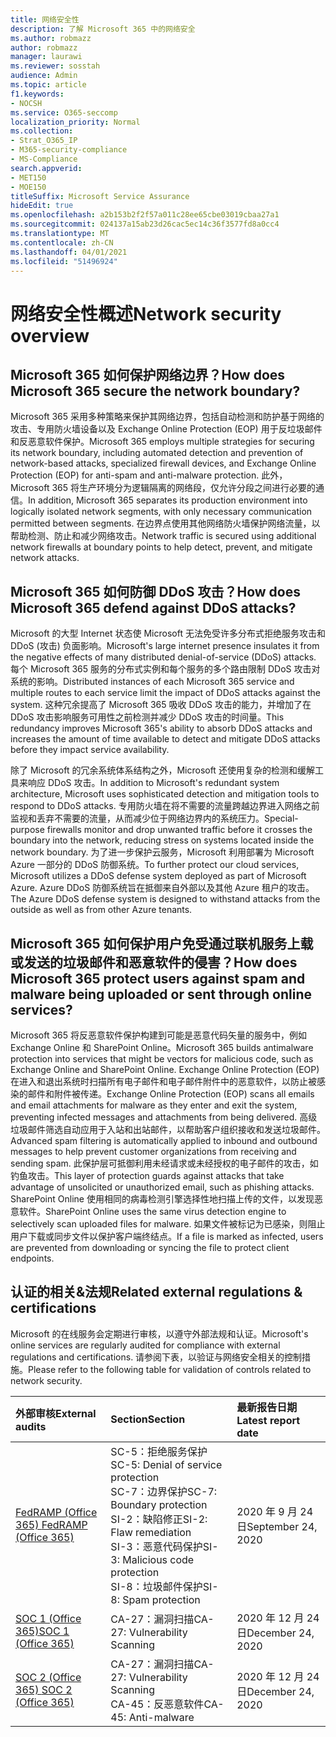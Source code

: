 ```yaml
---
title: 网络安全性
description: 了解 Microsoft 365 中的网络安全
ms.author: robmazz
author: robmazz
manager: laurawi
ms.reviewer: sosstah
audience: Admin
ms.topic: article
f1.keywords:
- NOCSH
ms.service: O365-seccomp
localization_priority: Normal
ms.collection:
- Strat_O365_IP
- M365-security-compliance
- MS-Compliance
search.appverid:
- MET150
- MOE150
titleSuffix: Microsoft Service Assurance
hideEdit: true
ms.openlocfilehash: a2b153b2f2f57a011c28ee65cbe03019cbaa27a1
ms.sourcegitcommit: 024137a15ab23d26cac5ec14c36f3577fd8a0cc4
ms.translationtype: MT
ms.contentlocale: zh-CN
ms.lasthandoff: 04/01/2021
ms.locfileid: "51496924"
---
```

# <a name="network-security-overview"></a><span data-ttu-id="e8ad5-103">网络安全性概述</span><span class="sxs-lookup"><span data-stu-id="e8ad5-103">Network security overview</span></span>

## <a name="how-does-microsoft-365-secure-the-network-boundary"></a><span data-ttu-id="e8ad5-104">Microsoft 365 如何保护网络边界？</span><span class="sxs-lookup"><span data-stu-id="e8ad5-104">How does Microsoft 365 secure the network boundary?</span></span>

<span data-ttu-id="e8ad5-105">Microsoft 365 采用多种策略来保护其网络边界，包括自动检测和防护基于网络的攻击、专用防火墙设备以及 Exchange Online Protection (EOP) 用于反垃圾邮件和反恶意软件保护。</span><span class="sxs-lookup"><span data-stu-id="e8ad5-105">Microsoft 365 employs multiple strategies for securing its network boundary, including automated detection and prevention of network-based attacks, specialized firewall devices, and Exchange Online Protection (EOP) for anti-spam and anti-malware protection.</span></span> <span data-ttu-id="e8ad5-106">此外，Microsoft 365 将生产环境分为逻辑隔离的网络段，仅允许分段之间进行必要的通信。</span><span class="sxs-lookup"><span data-stu-id="e8ad5-106">In addition, Microsoft 365 separates its production environment into logically isolated network segments, with only necessary communication permitted between segments.</span></span> <span data-ttu-id="e8ad5-107">在边界点使用其他网络防火墙保护网络流量，以帮助检测、防止和减少网络攻击。</span><span class="sxs-lookup"><span data-stu-id="e8ad5-107">Network traffic is secured using additional network firewalls at boundary points to help detect, prevent, and mitigate network attacks.</span></span>

## <a name="how-does-microsoft-365-defend-against-ddos-attacks"></a><span data-ttu-id="e8ad5-108">Microsoft 365 如何防御 DDoS 攻击？</span><span class="sxs-lookup"><span data-stu-id="e8ad5-108">How does Microsoft 365 defend against DDoS attacks?</span></span>

<span data-ttu-id="e8ad5-109">Microsoft 的大型 Internet 状态使 Microsoft 无法免受许多分布式拒绝服务攻击和 DDoS (攻击) 负面影响。</span><span class="sxs-lookup"><span data-stu-id="e8ad5-109">Microsoft's large internet presence insulates it from the negative effects of many distributed denial-of-service (DDoS) attacks.</span></span> <span data-ttu-id="e8ad5-110">每个 Microsoft 365 服务的分布式实例和每个服务的多个路由限制 DDoS 攻击对系统的影响。</span><span class="sxs-lookup"><span data-stu-id="e8ad5-110">Distributed instances of each Microsoft 365 service and multiple routes to each service limit the impact of DDoS attacks against the system.</span></span> <span data-ttu-id="e8ad5-111">这种冗余提高了 Microsoft 365 吸收 DDoS 攻击的能力，并增加了在 DDoS 攻击影响服务可用性之前检测并减少 DDoS 攻击的时间量。</span><span class="sxs-lookup"><span data-stu-id="e8ad5-111">This redundancy improves Microsoft 365's ability to absorb DDoS attacks and increases the amount of time available to detect and mitigate DDoS attacks before they impact service availability.</span></span>

<span data-ttu-id="e8ad5-112">除了 Microsoft 的冗余系统体系结构之外，Microsoft 还使用复杂的检测和缓解工具来响应 DDoS 攻击。</span><span class="sxs-lookup"><span data-stu-id="e8ad5-112">In addition to Microsoft's redundant system architecture, Microsoft uses sophisticated detection and mitigation tools to respond to DDoS attacks.</span></span> <span data-ttu-id="e8ad5-113">专用防火墙在将不需要的流量跨越边界进入网络之前监视和丢弃不需要的流量，从而减少位于网络边界内的系统压力。</span><span class="sxs-lookup"><span data-stu-id="e8ad5-113">Special-purpose firewalls monitor and drop unwanted traffic before it crosses the boundary into the network, reducing stress on systems located inside the network boundary.</span></span> <span data-ttu-id="e8ad5-114">为了进一步保护云服务，Microsoft 利用部署为 Microsoft Azure 一部分的 DDoS 防御系统。</span><span class="sxs-lookup"><span data-stu-id="e8ad5-114">To further protect our cloud services, Microsoft utilizes a DDoS defense system deployed as part of Microsoft Azure.</span></span> <span data-ttu-id="e8ad5-115">Azure DDoS 防御系统旨在抵御来自外部以及其他 Azure 租户的攻击。</span><span class="sxs-lookup"><span data-stu-id="e8ad5-115">The Azure DDoS defense system is designed to withstand attacks from the outside as well as from other Azure tenants.</span></span>

## <a name="how-does-microsoft-365-protect-users-against-spam-and-malware-being-uploaded-or-sent-through-online-services"></a><span data-ttu-id="e8ad5-116">Microsoft 365 如何保护用户免受通过联机服务上载或发送的垃圾邮件和恶意软件的侵害？</span><span class="sxs-lookup"><span data-stu-id="e8ad5-116">How does Microsoft 365 protect users against spam and malware being uploaded or sent through online services?</span></span>

<span data-ttu-id="e8ad5-117">Microsoft 365 将反恶意软件保护构建到可能是恶意代码矢量的服务中，例如 Exchange Online 和 SharePoint Online。</span><span class="sxs-lookup"><span data-stu-id="e8ad5-117">Microsoft 365 builds antimalware protection into services that might be vectors for malicious code, such as Exchange Online and SharePoint Online.</span></span> <span data-ttu-id="e8ad5-118">Exchange Online Protection (EOP) 在进入和退出系统时扫描所有电子邮件和电子邮件附件中的恶意软件，以防止被感染的邮件和附件被传递。</span><span class="sxs-lookup"><span data-stu-id="e8ad5-118">Exchange Online Protection (EOP) scans all emails and email attachments for malware as they enter and exit the system, preventing infected messages and attachments from being delivered.</span></span> <span data-ttu-id="e8ad5-119">高级垃圾邮件筛选自动应用于入站和出站邮件，以帮助客户组织接收和发送垃圾邮件。</span><span class="sxs-lookup"><span data-stu-id="e8ad5-119">Advanced spam filtering is automatically applied to inbound and outbound messages to help prevent customer organizations from receiving and sending spam.</span></span> <span data-ttu-id="e8ad5-120">此保护层可抵御利用未经请求或未经授权的电子邮件的攻击，如钓鱼攻击。</span><span class="sxs-lookup"><span data-stu-id="e8ad5-120">This layer of protection guards against attacks that take advantage of unsolicited or unauthorized email, such as phishing attacks.</span></span> <span data-ttu-id="e8ad5-121">SharePoint Online 使用相同的病毒检测引擎选择性地扫描上传的文件，以发现恶意软件。</span><span class="sxs-lookup"><span data-stu-id="e8ad5-121">SharePoint Online uses the same virus detection engine to selectively scan uploaded files for malware.</span></span> <span data-ttu-id="e8ad5-122">如果文件被标记为已感染，则阻止用户下载或同步文件以保护客户端终结点。</span><span class="sxs-lookup"><span data-stu-id="e8ad5-122">If a file is marked as infected, users are prevented from downloading or syncing the file to protect client endpoints.</span></span>

## <a name="related-external-regulations--certifications"></a><span data-ttu-id="e8ad5-123">认证的相关&法规</span><span class="sxs-lookup"><span data-stu-id="e8ad5-123">Related external regulations & certifications</span></span>

<span data-ttu-id="e8ad5-124">Microsoft 的在线服务会定期进行审核，以遵守外部法规和认证。</span><span class="sxs-lookup"><span data-stu-id="e8ad5-124">Microsoft's online services are regularly audited for compliance with external regulations and certifications.</span></span> <span data-ttu-id="e8ad5-125">请参阅下表，以验证与网络安全相关的控制措施。</span><span class="sxs-lookup"><span data-stu-id="e8ad5-125">Please refer to the following table for validation of controls related to network security.</span></span>

| <span data-ttu-id="e8ad5-126">**外部审核**</span><span class="sxs-lookup"><span data-stu-id="e8ad5-126">**External audits**</span></span> | <span data-ttu-id="e8ad5-127">**Section**</span><span class="sxs-lookup"><span data-stu-id="e8ad5-127">**Section**</span></span> | <span data-ttu-id="e8ad5-128">**最新报告日期**</span><span class="sxs-lookup"><span data-stu-id="e8ad5-128">**Latest report date**</span></span> |
|:--------------------|:------------|:-----------------------|
| [<span data-ttu-id="e8ad5-129">FedRAMP (Office 365) </span><span class="sxs-lookup"><span data-stu-id="e8ad5-129">FedRAMP (Office 365)</span></span>](https://compliance.microsoft.com/compliancemanager) | <span data-ttu-id="e8ad5-130">SC-5：拒绝服务保护</span><span class="sxs-lookup"><span data-stu-id="e8ad5-130">SC-5: Denial of service protection</span></span> <br> <span data-ttu-id="e8ad5-131">SC-7：边界保护</span><span class="sxs-lookup"><span data-stu-id="e8ad5-131">SC-7: Boundary protection</span></span> <br> <span data-ttu-id="e8ad5-132">SI-2：缺陷修正</span><span class="sxs-lookup"><span data-stu-id="e8ad5-132">SI-2: Flaw remediation</span></span> <br> <span data-ttu-id="e8ad5-133">SI-3：恶意代码保护</span><span class="sxs-lookup"><span data-stu-id="e8ad5-133">SI-3: Malicious code protection</span></span> <br> <span data-ttu-id="e8ad5-134">SI-8：垃圾邮件保护</span><span class="sxs-lookup"><span data-stu-id="e8ad5-134">SI-8: Spam protection</span></span> | <span data-ttu-id="e8ad5-135">2020 年 9 月 24 日</span><span class="sxs-lookup"><span data-stu-id="e8ad5-135">September 24, 2020</span></span> |
| [<span data-ttu-id="e8ad5-136">SOC 1 (Office 365)</span><span class="sxs-lookup"><span data-stu-id="e8ad5-136">SOC 1 (Office 365)</span></span>](https://servicetrust.microsoft.com/ViewPage/MSComplianceGuideV3?command=Download&downloadType=Document&downloadId=90df3f9c-3aaf-4dbf-99d0-ca9f2991721b&tab=7027ead0-3d6b-11e9-b9e1-290b1eb4cdeb&docTab=7027ead0-3d6b-11e9-b9e1-290b1eb4cdeb_SOC_%2F_SSAE_16_Reports) | <span data-ttu-id="e8ad5-137">CA-27：漏洞扫描</span><span class="sxs-lookup"><span data-stu-id="e8ad5-137">CA-27: Vulnerability Scanning</span></span> | <span data-ttu-id="e8ad5-138">2020 年 12 月 24 日</span><span class="sxs-lookup"><span data-stu-id="e8ad5-138">December 24, 2020</span></span> |
| [<span data-ttu-id="e8ad5-139">SOC 2 (Office 365) </span><span class="sxs-lookup"><span data-stu-id="e8ad5-139">SOC 2 (Office 365)</span></span>](https://servicetrust.microsoft.com/ViewPage/MSComplianceGuideV3?command=Download&downloadType=Document&downloadId=a73c1738-7892-42b7-acd3-87b6371c53f6&tab=7027ead0-3d6b-11e9-b9e1-290b1eb4cdeb&docTab=7027ead0-3d6b-11e9-b9e1-290b1eb4cdeb_SOC_%2F_SSAE_16_Reports) | <span data-ttu-id="e8ad5-140">CA-27：漏洞扫描</span><span class="sxs-lookup"><span data-stu-id="e8ad5-140">CA-27: Vulnerability Scanning</span></span> <br> <span data-ttu-id="e8ad5-141">CA-45：反恶意软件</span><span class="sxs-lookup"><span data-stu-id="e8ad5-141">CA-45: Anti-malware</span></span> | <span data-ttu-id="e8ad5-142">2020 年 12 月 24 日</span><span class="sxs-lookup"><span data-stu-id="e8ad5-142">December 24, 2020</span></span> |